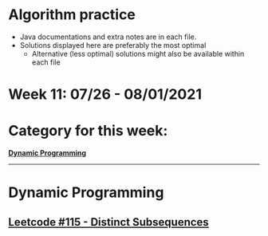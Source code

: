 # Algorithm practice

* Java documentations and extra notes are in each file.
* Solutions displayed here are preferably the most optimal
    * Alternative (less optimal) solutions might also be available within each 
    file

# Week 11: 07/26 - 08/01/2021

# Category for this week:
**[Dynamic Programming](#dynamic-programming)**<br>

---

# Dynamic Programming

## [Leetcode #115 - Distinct Subsequences]()

```python

```